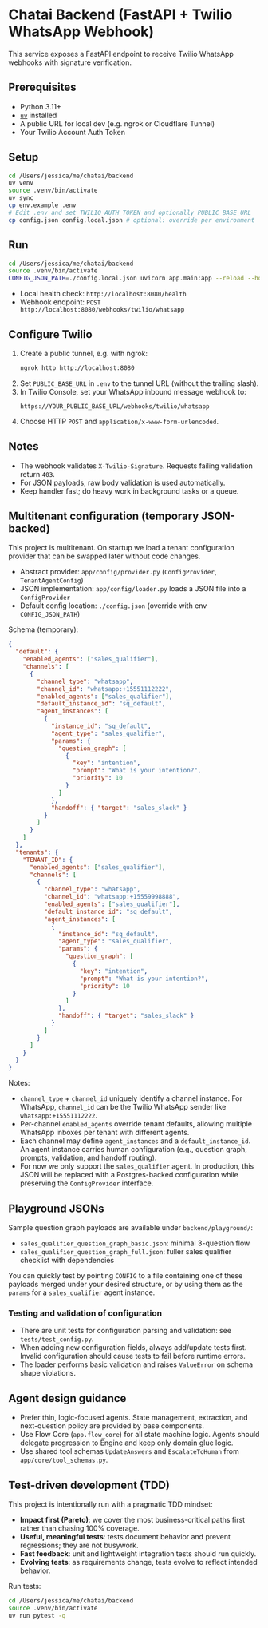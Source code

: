 # Chatai Backend (FastAPI + Twilio WhatsApp Webhook)

This service exposes a FastAPI endpoint to receive Twilio WhatsApp webhooks with signature verification.

## Prerequisites

- Python 3.11+
- [`uv`](https://docs.astral.sh/uv/) installed
- A public URL for local dev (e.g. ngrok or Cloudflare Tunnel)
- Your Twilio Account Auth Token

## Setup

```bash
cd /Users/jessica/me/chatai/backend
uv venv
source .venv/bin/activate
uv sync
cp env.example .env
# Edit .env and set TWILIO_AUTH_TOKEN and optionally PUBLIC_BASE_URL
cp config.json config.local.json # optional: override per environment
```

## Run

```bash
cd /Users/jessica/me/chatai/backend
source .venv/bin/activate
CONFIG_JSON_PATH=./config.local.json uvicorn app.main:app --reload --host 0.0.0.0 --port 8080
```

- Local health check: `http://localhost:8080/health`
- Webhook endpoint: `POST http://localhost:8080/webhooks/twilio/whatsapp`

## Configure Twilio

1. Create a public tunnel, e.g. with ngrok:
   ```bash
   ngrok http http://localhost:8080
   ```
2. Set `PUBLIC_BASE_URL` in `.env` to the tunnel URL (without the trailing slash).
3. In Twilio Console, set your WhatsApp inbound message webhook to:
   ```
   https://YOUR_PUBLIC_BASE_URL/webhooks/twilio/whatsapp
   ```
4. Choose HTTP `POST` and `application/x-www-form-urlencoded`.

## Notes

- The webhook validates `X-Twilio-Signature`. Requests failing validation return `403`.
- For JSON payloads, raw body validation is used automatically.
- Keep handler fast; do heavy work in background tasks or a queue.

## Multitenant configuration (temporary JSON-backed)

This project is multitenant. On startup we load a tenant configuration provider that can be swapped later without code changes.

- Abstract provider: `app/config/provider.py` (`ConfigProvider`, `TenantAgentConfig`)
- JSON implementation: `app/config/loader.py` loads a JSON file into a `ConfigProvider`
- Default config location: `./config.json` (override with env `CONFIG_JSON_PATH`)

Schema (temporary):

```json
{
  "default": {
    "enabled_agents": ["sales_qualifier"],
    "channels": [
      {
        "channel_type": "whatsapp",
        "channel_id": "whatsapp:+15551112222",
        "enabled_agents": ["sales_qualifier"],
        "default_instance_id": "sq_default",
        "agent_instances": [
          {
            "instance_id": "sq_default",
            "agent_type": "sales_qualifier",
            "params": {
              "question_graph": [
                {
                  "key": "intention",
                  "prompt": "What is your intention?",
                  "priority": 10
                }
              ]
            },
            "handoff": { "target": "sales_slack" }
          }
        ]
      }
    ]
  },
  "tenants": {
    "TENANT_ID": {
      "enabled_agents": ["sales_qualifier"],
      "channels": [
        {
          "channel_type": "whatsapp",
          "channel_id": "whatsapp:+15559998888",
          "enabled_agents": ["sales_qualifier"],
          "default_instance_id": "sq_default",
          "agent_instances": [
            {
              "instance_id": "sq_default",
              "agent_type": "sales_qualifier",
              "params": {
                "question_graph": [
                  {
                    "key": "intention",
                    "prompt": "What is your intention?",
                    "priority": 10
                  }
                ]
              },
              "handoff": { "target": "sales_slack" }
            }
          ]
        }
      ]
    }
  }
}
```

Notes:

- `channel_type` + `channel_id` uniquely identify a channel instance. For WhatsApp, `channel_id` can be the Twilio WhatsApp sender like `whatsapp:+15551112222`.
- Per-channel `enabled_agents` override tenant defaults, allowing multiple WhatsApp inboxes per tenant with different agents.
- Each channel may define `agent_instances` and a `default_instance_id`. An agent instance carries human configuration (e.g., question graph, prompts, validation, and handoff routing).
- For now we only support the `sales_qualifier` agent. In production, this JSON will be replaced with a Postgres-backed configuration while preserving the `ConfigProvider` interface.

## Playground JSONs

Sample question graph payloads are available under `backend/playground/`:

- `sales_qualifier_question_graph_basic.json`: minimal 3-question flow
- `sales_qualifier_question_graph_full.json`: fuller sales qualifier checklist with dependencies

You can quickly test by pointing `CONFIG` to a file containing one of these payloads merged under your desired structure, or by using them as the `params` for a `sales_qualifier` agent instance.

### Testing and validation of configuration

- There are unit tests for configuration parsing and validation: see `tests/test_config.py`.
- When adding new configuration fields, always add/update tests first. Invalid configuration should cause tests to fail before runtime errors.
- The loader performs basic validation and raises `ValueError` on schema shape violations.

## Agent design guidance

- Prefer thin, logic-focused agents. State management, extraction, and next-question policy are provided by base components.
- Use Flow Core (`app.flow_core`) for all state machine logic. Agents should delegate progression to Engine and keep only domain glue logic.
- Use shared tool schemas `UpdateAnswers` and `EscalateToHuman` from `app/core/tool_schemas.py`.

## Test-driven development (TDD)

This project is intentionally run with a pragmatic TDD mindset:

- **Impact first (Pareto)**: we cover the most business-critical paths first rather than chasing 100% coverage.
- **Useful, meaningful tests**: tests document behavior and prevent regressions; they are not busywork.
- **Fast feedback**: unit and lightweight integration tests should run quickly.
- **Evolving tests**: as requirements change, tests evolve to reflect intended behavior.

Run tests:

```bash
cd /Users/jessica/me/chatai/backend
source .venv/bin/activate
uv run pytest -q
```
